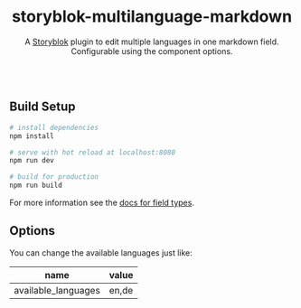<p align="center">
  <h1 align="center">storyblok-multilanguage-markdown</h1>
  <p align="center">A <a href="https://www.storyblok.com" target="_blank">Storyblok</a> plugin to edit multiple languages in one markdown field. Configurable using the component options.</p>
</p>
<br><br>

## Build Setup

``` bash
# install dependencies
npm install

# serve with hot reload at localhost:8080
npm run dev

# build for production
npm run build
```

For more information see the [docs for field types](https://www.storyblok.com/docs/Guides/Creating-a-field-type-plugin).


## Options

You can change the available languages just like:

|name|value|
|---|---|
|available_languages|en,de|